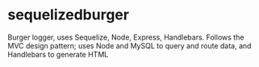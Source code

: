 # sequelizedburger

Burger logger, uses Sequelize, Node, Express, Handlebars. Follows the MVC design pattern; uses Node and MySQL to query and route data, and Handlebars to generate HTML
